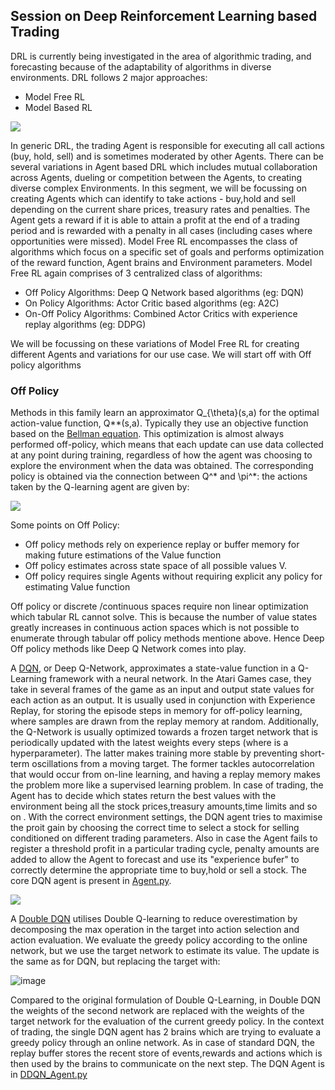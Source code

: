## Session on Deep Reinforcement Learning based Trading

DRL is currently being investigated in the area of algorithmic trading, and forecasting because of the
adaptability of algorithms in diverse environments. DRL follows 2 major approaches:

- Model Free RL
- Model Based RL

<img src="https://spinningup.openai.com/en/latest/_images/rl_algorithms_9_15.svg">


In generic DRL, the trading Agent is responsible for executing all call actions (buy, hold, sell) and is sometimes moderated by other Agents. There can be several variations in Agent based DRL which includes mutual collaboration across Agents, dueling or competition between the Agents, to creating diverse complex Environments. In this segment, we will be focussing on creating Agents which can identify to take actions - buy,hold and sell depending on the current share prices, treasury rates and penalties. The Agent gets a reward if it is able to attain a profit at the end of a trading period and is rewarded with a penalty in all cases (including cases where opportunities were missed). Model Free RL encompasses the class of algorithms which focus on a specific set of goals and performs optimization of the reward function, Agent brains and Environment parameters. Model Free RL again comprises of 3 centralized class of algorithms:

 - Off Policy Algorithms: Deep Q Network based algorithms (eg: DQN)
 - On Policy Algorithms: Actor Critic based algorithms (eg: A2C)
 - On-Off Policy Algorithms: Combined Actor Critics with experience replay algorithms (eg: DDPG)

We will be focussing on these variations of Model Free RL for creating different Agents and variations for our use case. We will start off with Off policy algorithms

### Off Policy

 Methods in this family learn an approximator Q_{\theta}(s,a) for the optimal action-value function, Q**(s,a). Typically they use an objective function based on the [Bellman equation](https://spinningup.openai.com/en/latest/spinningup/rl_intro.html#bellman-equations). This optimization is almost always performed off-policy, which means that each update can use data collected at any point during training, regardless of how the agent was choosing to explore the environment when the data was obtained. The corresponding policy is obtained via the connection between Q^* and \pi^*: the actions taken by the Q-learning agent are given by:

 <img src="https://spinningup.openai.com/en/latest/_images/math/d353412962e458573b92aac78df3fbe0a10d998d.svg">

 Some points on Off Policy:

 - Off policy methods rely on experience replay or buffer memory for making future estimations of the Value function
 - Off policy estimates across state space of all possible values V.
 - Off policy requires single Agents without requiring explicit any policy for estimating Value function

 Off policy or discrete /continuous spaces require non linear optimization which tabular RL cannot solve. This is because the number of value states greatly increases in continuous action spaces which is not possible to enumerate through tabular off policy methods mentione above. Hence Deep Off policy methods like Deep Q Network comes into play. 
 
 
 A [DQN](https://paperswithcode.com/paper/playing-atari-with-deep-reinforcement), or Deep Q-Network, approximates a state-value function in a Q-Learning framework with a neural network. In the Atari Games case, they take in several frames of the game as an input and output state values for each action as an output.
 It is usually used in conjunction with Experience Replay, for storing the episode steps in memory for off-policy learning, where samples are drawn from the replay memory at random. Additionally, the Q-Network is usually optimized towards a frozen target network that is periodically updated with the latest weights every  steps (where  is a hyperparameter). The latter makes training more stable by preventing short-term oscillations from a moving target. The former tackles autocorrelation that would occur from on-line learning, and having a replay memory makes the problem more like a supervised learning problem.  In case of trading, the Agent has to decide which states return the best values with the environment being all the stock prices,treasury amounts,time limits and so on . With the correct environment settings, the DQN agent tries to maximise the proit gain by choosing the correct time to select a stock for selling conditioned on different trading parameters. Also in case the Agent fails to register a threshold profit in a particular trading cycle, penalty amounts are added to allow the Agent to forecast and use its "experience bufer" to correctly determine the appropriate time to buy,hold or sell a stock. The core DQN agent is present in [Agent.py](https://github.com/abhilash1910/Deep_Reinforcement_Learning_Trading/blob/master/Agent.py).

 
 <img src="https://miro.medium.com/max/1400/0*YJ2RwEPbfYag0srW">
 
 
 A [Double DQN](https://arxiv.org/abs/1509.06461v3) utilises Double Q-learning to reduce overestimation by decomposing the max operation in the target into action selection and action evaluation. We evaluate the greedy policy according to the online network, but we use the target network to estimate its value. The update is the same as for DQN, but replacing the target with:
 
![image](https://user-images.githubusercontent.com/30946547/194940316-a98276dd-6ae3-4172-858e-bcbd9b6f43f4.png)

Compared to the original formulation of Double Q-Learning, in Double DQN the weights of the second network are replaced with the weights of the target network for the evaluation of the current greedy policy. In the context of trading, the single DQN agent has 2 brains which are trying to evaluate a greedy policy through an online network. As in case of standard DQN, the replay buffer stores the recent store of events,rewards and actions which is then used by the brains to communicate on the next step. The DQN Agent is in [DDQN_Agent.py](https://github.com/abhilash1910/Deep_Reinforcement_Learning_Trading/blob/master/DDQN_Agent.py)





